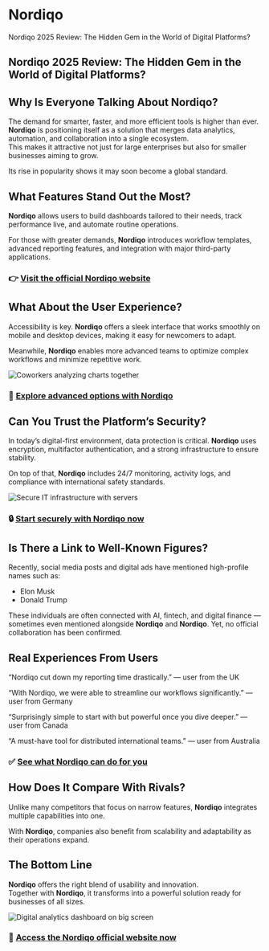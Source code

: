 # Nordiqo
Nordiqo 2025 Review: The Hidden Gem in the World of Digital Platforms?
## Nordiqo 2025 Review: The Hidden Gem in the World of Digital Platforms?

## Why Is Everyone Talking About Nordiqo?
The demand for smarter, faster, and more efficient tools is higher than ever. **Nordiqo** is positioning itself as a solution that merges data analytics, automation, and collaboration into a single ecosystem.  
This makes it attractive not just for large enterprises but also for smaller businesses aiming to grow.  

Its rise in popularity shows it may soon become a global standard.

## What Features Stand Out the Most?
**Nordiqo** allows users to build dashboards tailored to their needs, track performance live, and automate routine operations.  

For those with greater demands, **Nordiqo** introduces workflow templates, advanced reporting features, and integration with major third-party applications.

### 👉 **[Visit the official Nordiqo website](https://nordiqoofficial.com)**

## What About the User Experience?
Accessibility is key. **Nordiqo** offers a sleek interface that works smoothly on mobile and desktop devices, making it easy for newcomers to adapt.  

Meanwhile, **Nordiqo** enables more advanced teams to optimize complex workflows and minimize repetitive work.

![Coworkers analyzing charts together](https://images.pexels.com/photos/3184638/pexels-photo-3184638.jpeg?auto=compress&cs=tinysrgb&w=1170&h=780&dpr=1)

### 🔗 **[Explore advanced options with Nordiqo](https://nordiqoofficial.com)**

## Can You Trust the Platform’s Security?
In today’s digital-first environment, data protection is critical. **Nordiqo** uses encryption, multifactor authentication, and a strong infrastructure to ensure stability.  

On top of that, **Nordiqo** includes 24/7 monitoring, activity logs, and compliance with international safety standards.

![Secure IT infrastructure with servers](https://www.stratospherenetworks.com/blog/wp-content/uploads/2017/03/servers.jpg)

### 🔒 **[Start securely with Nordiqo now](https://nordiqoofficial.com)**

## Is There a Link to Well-Known Figures?
Recently, social media posts and digital ads have mentioned high-profile names such as:  

- Elon Musk
- Donald Trump  

These individuals are often connected with AI, fintech, and digital finance — sometimes even mentioned alongside **Nordiqo** and **Nordiqo**. Yet, no official collaboration has been confirmed.

## Real Experiences From Users
“Nordiqo cut down my reporting time drastically.” — user from the UK  

“With Nordiqo, we were able to streamline our workflows significantly.” — user from Germany  

“Surprisingly simple to start with but powerful once you dive deeper.” — user from Canada  

“A must-have tool for distributed international teams.” — user from Australia  

### ✅ **[See what Nordiqo can do for you](https://nordiqoofficial.com)**

## How Does It Compare With Rivals?
Unlike many competitors that focus on narrow features, **Nordiqo** integrates multiple capabilities into one.  

With **Nordiqo**, companies also benefit from scalability and adaptability as their operations expand.

## The Bottom Line
**Nordiqo** offers the right blend of usability and innovation.  
Together with **Nordiqo**, it transforms into a powerful solution ready for businesses of all sizes.  

![Digital analytics dashboard on big screen](https://a2digitalhub.com.br/wp-content/uploads/marketing-dashboard.jpg)

### 🚀 **[Access the Nordiqo official website now](https://nordiqoofficial.com)**
